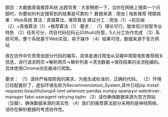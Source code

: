 题目：大数据真值推荐系统
出题背景：大家畅想一下，当你在网络上搜索一个问题时，你要如何判定搜索到的结果是可靠的？
数据来源：爬虫 | 电影推荐
预期效果：Web系统
算法：真值算法、推荐算法
建议分工：爬虫（1）+前后端（2）+真值算法（1）+推荐算法（1）
要求：
（1）理论可行，能体现计软智专业特色
（2）任务可分，项目代码在码云(Github)托管，5人分工协作完成
（3）系统可用，整个系统基于Web实现，易于操作
（4）结果可信，数据来源于官方网站

我在协作中负责爬虫部分代码的编写，具体是通过爬虫从豆瓣中爬取电影推荐相关信息，进行请求网页->解析网页->解析列表->清洗数据->保存结果的全流程编码。具体使用Chrome浏览器进行爬取。

要求：
（1）请你严格按照我的需求，为我生成标准的、正确的代码。
（2）环境已经配置好了，虚拟环境名称为Recommendation_System,其中已经pip install requests beautifulsoup4 lxml selenium pandas numpy openpyxl webdriver-manager fake-useragent retrying tqdm
（3）请你确保数据来源为官方网站（豆瓣），确保数据来源的真实性
（4）我们的推荐算法部分采用的是神经网络，请你在解析数据时考虑协作性。